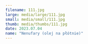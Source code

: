 ```yaml
---
filename: 111.jpg
large: media/large/111.jpg
small: media/small/111.jpg
thumb: media/thumbs/111.jpg
date: 2023.07.04
name: "Nenufary (olej na płótnie)"
---
```

